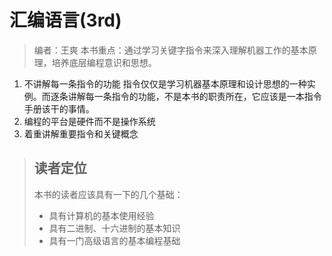 # 汇编语言(3rd)
> 编者：王爽
本书重点：通过学习关键字指令来深入理解机器工作的基本原理，培养底层编程意识和思想。
1. 不讲解每一条指令的功能
   指令仅仅是学习机器基本原理和设计思想的一种实例。而逐条讲解每一条指令的功能，不是本书的职责所在，它应该是一本指令手册该干的事情。
2. 编程的平台是硬件而不是操作系统
3. 着重讲解重要指令和关键概念

> ## 读者定位
> 本书的读者应该具有一下的几个基础：
> - 具有计算机的基本使用经验
> - 具有二进制、十六进制的基本知识
> - 具有一门高级语言的基本编程基础

